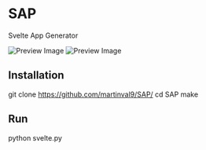 # SAP
Svelte App Generator

![Preview Image](https://github.com/martinval9/SAP/blob/main/img/sap_home.png)
![Preview Image](https://github.com/martinval9/SAP/blob/main/img/sap_example.png)

## Installation
git clone https://github.com/martinval9/SAP/
cd SAP
make

## Run
python svelte.py
